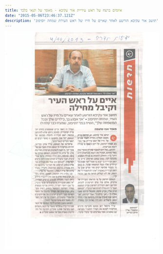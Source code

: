 ```yaml
---
title: איומים ברצח על ראש עיריית אור עקיבא - מאסר על תנאי בלבד
date: "2015-05-06T23:46:37.121Z"
description: 'תושב אור עקיבא הורשע לאחר שאיים על חייו של ראש העירת שמחה יוסיפוב'
---
```


![alt](1.jpg)
